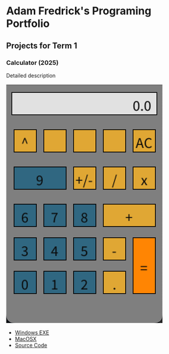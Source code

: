 # Adam Fredrick's Programing Portfolio

## Projects for Term 1

### Calculator (2025)

Detailed description

![Running Calculator](https://github.com/adamfredrick/portfolio/blob/main/images/calc.png?raw=true)

* [Windows EXE](https://github.com/adamfredrick/portfolio/blob/main/src/Calculator/windows-amd64.zip)
* [MacOSX](https://github.com/adamfredrick/portfolio/blob/main/src/Calculator/macos-aarch64.zip)
* [Source Code](https://github.com/adamfredrick/portfolio/tree/main/src/Calculator)
